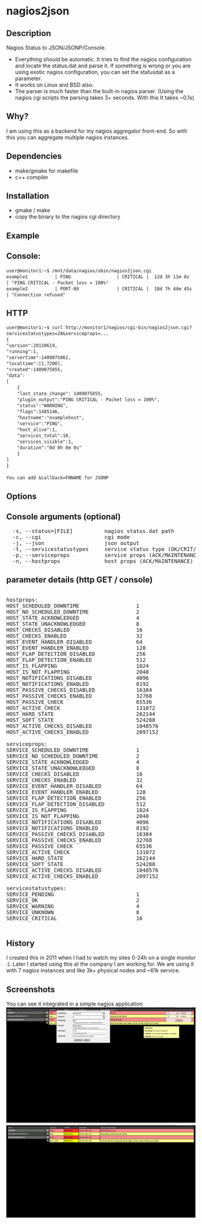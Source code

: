 nagios2json
===========

Description
-----------
Nagios Status to JSON/JSONP/Console.

- Everything should be automatic. It tries to find the nagios configuration and locate the status.dat and parse it.
  If something is wrong or you are using exotic nagios configuration, you can set the statusdat as a parameter.
- It works on Linux and BSD also.
- The parser is much faster than the built-in nagios parser. (Using the nagios cgi scripts the parsing takes 3+ seconds. With this It takes ~0.1s)

Why?
-----------
I am using this as a backend for my nagios aggregator front-end. So with this you can aggregate multiple nagios instances.

Dependencies
-----------
- make/gmake for makefile
- c++ compiler

Installation
-----------
- gmake / make
- copy the binary to the nagios cgi directory

Example
-----------
## Console:
    user@monitor1:~$ /mnt/data/nagios/sbin/nagios2json.cgi
    example1          | PING                 | CRITICAL |  12d 3h 11m 8s   | "PING CRITICAL - Packet loss = 100%"
    example2          | PORT-80              | CRITICAL |  18d 7h 44m 45s  | "Connection refused"

## HTTP
    user@monitor1:~$ curl http://monitor1/nagios/cgi-bin/nagios2json.cgi?servicestatustypes=28&serviceprops=...
    {
	"version":20110619,
	"running":1,
	"servertime":1409075862,
	"localtime":[1,7200],
	"created":1409075855,
	"data":
	[
	    {
	    "last_state_change": 1409075855,
	    "plugin_output":"PING CRITICAL - Packet loss = 100%",
	    "status":"WARNING",
	    "flags":1485146,
	    "hostname":"examplehost",
	    "service":"PING",
	    "host_alive":1,
	    "services_total":10,
	    "services_visible":1,
	    "duration":"0d 0h 0m 0s"
	    }
	]
    }
    
    You can add &callback=FNNAME for JSONP
Options
-----------
## Console arguments (optional)
<pre>
  -s, --status=[FILE]          nagios status.dat path
  -c, --cgi                    cgi mode
  -j, --json                   json output
  -t, --servicestatustypes     service status type (OK/CRIT/WARN)
  -p, --serviceprops           service props (ACK/MAINTENANCE)
  -n, --hostprops              host props (ACK/MAINTENANCE)
</pre>

## parameter details (http GET / console)
<pre>

hostprops:
HOST_SCHEDULED_DOWNTIME                  1
HOST_NO_SCHEDULED_DOWNTIME               2
HOST_STATE_ACKNOWLEDGED                  4
HOST_STATE_UNACKNOWLEDGED                8
HOST_CHECKS_DISABLED                     16
HOST_CHECKS_ENABLED                      32
HOST_EVENT_HANDLER_DISABLED              64
HOST_EVENT_HANDLER_ENABLED               128
HOST_FLAP_DETECTION_DISABLED             256
HOST_FLAP_DETECTION_ENABLED              512
HOST_IS_FLAPPING                         1024
HOST_IS_NOT_FLAPPING                     2048
HOST_NOTIFICATIONS_DISABLED              4096
HOST_NOTIFICATIONS_ENABLED               8192
HOST_PASSIVE_CHECKS_DISABLED             16384
HOST_PASSIVE_CHECKS_ENABLED              32768
HOST_PASSIVE_CHECK                       65536
HOST_ACTIVE_CHECK                        131072
HOST_HARD_STATE                          262144
HOST_SOFT_STATE                          524288
HOST_ACTIVE_CHECKS_DISABLED              1048576
HOST_ACTIVE_CHECKS_ENABLED               2097152

serviceprops:
SERVICE_SCHEDULED_DOWNTIME               1
SERVICE_NO_SCHEDULED_DOWNTIME            2
SERVICE_STATE_ACKNOWLEDGED               4
SERVICE_STATE_UNACKNOWLEDGED             8
SERVICE_CHECKS_DISABLED                  16
SERVICE_CHECKS_ENABLED                   32
SERVICE_EVENT_HANDLER_DISABLED           64
SERVICE_EVENT_HANDLER_ENABLED            128
SERVICE_FLAP_DETECTION_ENABLED           256
SERVICE_FLAP_DETECTION_DISABLED          512
SERVICE_IS_FLAPPING                      1024
SERVICE_IS_NOT_FLAPPING                  2048
SERVICE_NOTIFICATIONS_DISABLED           4096
SERVICE_NOTIFICATIONS_ENABLED            8192
SERVICE_PASSIVE_CHECKS_DISABLED          16384
SERVICE_PASSIVE_CHECKS_ENABLED           32768
SERVICE_PASSIVE_CHECK                    65536
SERVICE_ACTIVE_CHECK                     131072
SERVICE_HARD_STATE                       262144
SERVICE_SOFT_STATE                       524288
SERVICE_ACTIVE_CHECKS_DISABLED           1048576
SERVICE_ACTIVE_CHECKS_ENABLED            2097152

servicestatustypes:
SERVICE_PENDING                          1
SERVICE_OK                               2
SERVICE_WARNING                          4
SERVICE_UNKNOWN                          8
SERVICE_CRITICAL                         16

</pre>


History
-----------
I created this in 2011 when I had to watch my sites 0-24h on a single monitor :).
Later I started using this at the company I am working for. We are using it with 7 nagios instances and like 3k+ physical nodes and ~61k service.

Screenshots
-----------
You can see it integrated in a simple nagios application
![Screenshot1](https://raw.githubusercontent.com/macskas/nagios2json/master/github-static/nagios1.png "Screenshot1")
![Screenshot2](https://raw.githubusercontent.com/macskas/nagios2json/master/github-static/nagios2.png "Screenshot2")
